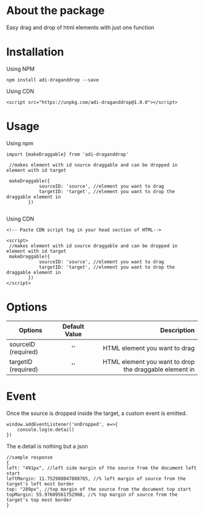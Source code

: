 # About the package

Easy drag and drop of html elements with just one function


# Installation

Using NPM


`npm install adi-draganddrop --save`

Using CDN

`<script src="https://unpkg.com/adi-draganddrop@1.0.0"></script>`





# Usage

Using npm

```
import {makeDraggable} from 'adi-draganddrop'

 //makes element with id source draggable and can be dropped in element with id target

 makeDraggable({
            sourceID: 'source', //element you want to drag
            targetID: 'target', //element you want to drop the draggable element in
        })


```

Using CDN

```
<!-- Paste CDN script tag in your head section of HTML-->

<script>
 //makes element with id source draggable and can be dropped in element with id target
 makeDraggable({
            sourceID: 'source', //element you want to drag
            targetID: 'target', //element you want to drop the draggable element in
        })
</script>

```



# Options

| Options        | Default Value           | Description  |
| ------------- |:-------------:| -----:|
| sourceID    (required)  | '' |HTML element you want to drag |
| targetID    (required)  | '' | HTML element you want to drop the draggable element in |



# Event

Once the source is dropped inside the target, a custom event is emitted. 

```
window.addEventListener('onDropped', e=>{
    console.log(e.detail)
})

```

The e.detail is nothing but a json

```
//sample response
{
left: "491px", //left side margin of the source from the document left start
leftMargin: 11.752988047808765, //% left margin of source from the target's left most border
top: "289px", //top margin of the source from the document top start
topMargin: 55.97609561752988, //% top margin of source from the target's top most border
}
```

